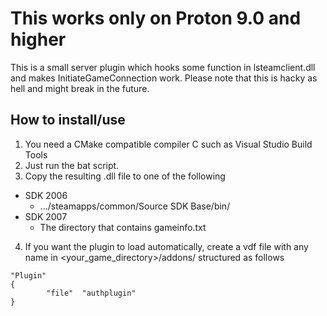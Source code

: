 # This works only on Proton 9.0 and higher
This is a small server plugin which hooks some function in lsteamclient.dll and makes InitiateGameConnection work. Please note that this is hacky as hell and might break in the future.

## How to install/use
1. You need a CMake compatible compiler C such as Visual Studio Build Tools
2. Just run the bat script.
3. Copy the resulting .dll file to one of the following
- SDK 2006
  - .../steamapps/common/Source SDK Base/bin/
- SDK 2007
  - The directory that contains gameinfo.txt
4. If you want the plugin to load automatically, create a vdf file with any name in <your_game_directory>/addons/ structured as follows
```
"Plugin"
{
        "file"  "authplugin"
}
```
